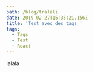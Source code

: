 ```yaml
---
path: /blog/tralali
date: 2019-02-27T15:35:21.156Z
title: 'Test avec des tags '
tags:
  - Tags
  - Test
  - React
---
```

lalala
